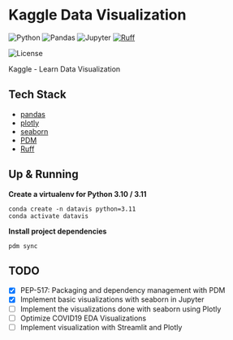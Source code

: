 # Kaggle Data Visualization

![Python](https://img.shields.io/badge/Python-3.10_|_3.11-4B8BBE.svg?style=flat&logo=python&logoColor=FFD43B&labelColor=306998)
![Pandas](https://img.shields.io/badge/pandas-2.x-E70288?style=flat&logo=pandas&logoColor=white&labelColor=130753)
![Jupyter](https://img.shields.io/badge/Jupyter-31393F.svg?style=flat&logo=jupyter&logoColor=F37726&labelColor=31393F)
[![Ruff](https://img.shields.io/endpoint?url=https://raw.githubusercontent.com/astral-sh/ruff/main/assets/badge/v2.json)](https://github.com/astral-sh/ruff)

![License](https://img.shields.io/badge/license-CC--BY--SA--4.0-31393F?style=flat&logo=creativecommons&logoColor=black&labelColor=white)

Kaggle - Learn Data Visualization

## Tech Stack
- [pandas](https://pandas.pydata.org/docs/user_guide/)
- [plotly](https://plotly.com/python/)
- [seaborn](https://seaborn.pydata.org/)
- [PDM](https://pdm-project.org/latest/usage/dependency/)
- [Ruff](https://docs.astral.sh/ruff/configuration/)


## Up & Running

**Create a virtualenv for Python 3.10 / 3.11**
```shell
conda create -n datavis python=3.11
conda activate datavis
```

**Install project dependencies**
```shell
pdm sync
```

## TODO

- [x] PEP-517: Packaging and dependency management with PDM
- [x] Implement basic visualizations with seaborn in Jupyter
- [ ] Implement the visualizations done with seaborn using Plotly
- [ ] Optimize COVID19 EDA Visualizations
- [ ] Implement visualization with Streamlit and Plotly